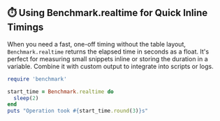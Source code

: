 ## ⏱️ Using Benchmark.realtime for Quick Inline Timings

When you need a fast, one-off timing without the table layout, `Benchmark.realtime` returns the elapsed time in seconds as a float. It's perfect for measuring small snippets inline or storing the duration in a variable. Combine it with custom output to integrate into scripts or logs.

```ruby
require 'benchmark'

start_time = Benchmark.realtime do
  sleep(2)
end
puts "Operation took #{start_time.round(3)}s"
```